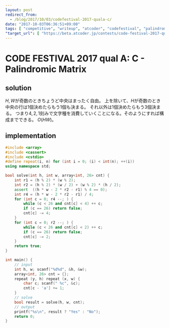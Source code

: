 ```yaml
---
layout: post
redirect_from:
  - /blog/2017/10/03/codefestival-2017-quala-c/
date: "2017-10-03T06:36:51+09:00"
tags: [ "competitive", "writeup", "atcoder", "codefestival", "palindrome" ]
"target_url": [ "https://beta.atcoder.jp/contests/code-festival-2017-quala/tasks/code_festival_2017_quala_c" ]
---
```


# CODE FESTIVAL 2017 qual A: C - Palindromic Matrix

## solution

$H, W$が奇数のときちょうど中央はまったく自由。
上を除いて、$H$が奇数のとき中央の行は$1$個決めたらもう$1$個も決まる。
それ以外は$1$個決めたらもう$3$個決まる。
つまり$4, 2, 1$刻みで文字種を消費していくことになる。そのようにすれば構成までできる。
$O(HW)$。

## implementation

``` c++
#include <array>
#include <cassert>
#include <cstdio>
#define repeat(i, n) for (int i = 0; (i) < int(n); ++(i))
using namespace std;

bool solve(int h, int w, array<int, 26> cnt) {
    int r1 = (h % 2) * (w % 2);
    int r2 = (h % 2) * (w / 2) + (w % 2) * (h / 2);
    assert  ((h * w - 2 * r2 - r1) % 4 == 0);
    int r4 = (h * w - 2 * r2 - r1) / 4;
    for (int c = 0; r4 --; ) {
        while (c < 26 and cnt[c] < 4) ++ c;
        if (c == 26) return false;
        cnt[c] -= 4;
    }
    for (int c = 0; r2 --; ) {
        while (c < 26 and cnt[c] < 2) ++ c;
        if (c == 26) return false;
        cnt[c] -= 2;
    }
    return true;
}

int main() {
    // input
    int h, w; scanf("%d%d", &h, &w);
    array<int, 26> cnt = {};
    repeat (y, h) repeat (x, w) {
        char c; scanf(" %c", &c);
        cnt[c - 'a'] += 1;
    }
    // solve
    bool result = solve(h, w, cnt);
    // output
    printf("%s\n", result ? "Yes" : "No");
    return 0;
}
```
